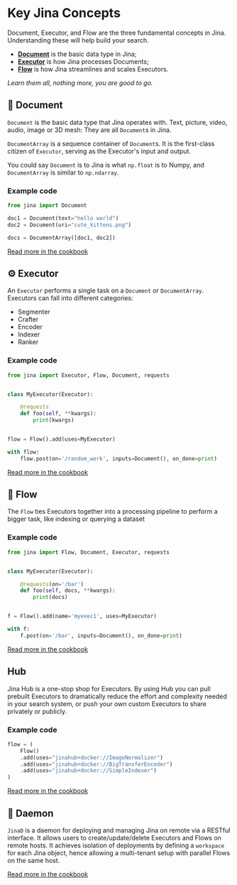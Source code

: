 # Key Jina Concepts

Document, Executor, and Flow are the three fundamental concepts in Jina. Understanding these will help build your search.

- [**Document**](Document.md) is the basic data type in Jina;
- [**Executor**](Executor.md) is how Jina processes Documents;
- [**Flow**](Flow.md) is how Jina streamlines and scales Executors.

*Learn them all, nothing more, you are good to go.*

## 📄 Document

`Document` is the basic data type that Jina operates with. Text, picture, video, audio, image or 3D mesh: They are
all `Document`s in Jina.

`DocumentArray` is a sequence container of `Document`s. It is the first-class citizen of `Executor`, serving as the
Executor's input and output.

You could say `Document` is to Jina is what `np.float` is to Numpy, and `DocumentArray` is similar to `np.ndarray`.

### Example code

```python
from jina import Document

doc1 = Document(text="hello world")
doc2 = Document(uri="cute_kittens.png")

docs = DocumentArray([doc1, doc2])
```

[Read more in the cookbook](cookbooks/Document)

## ⚙️ Executor

An `Executor` performs a single task on a `Document` or `DocumentArray`. Executors can fall into different categories:

- Segmenter
- Crafter
- Encoder
- Indexer
- Ranker

### Example code

```python
from jina import Executor, Flow, Document, requests


class MyExecutor(Executor):

    @requests
    def foo(self, **kwargs):
        print(kwargs)


flow = Flow().add(uses=MyExecutor)

with flow:
    flow.post(on='/random_work', inputs=Document(), on_done=print)
```

[Read more in the cookbook](cookbooks/Executor)

## 🔀 Flow

The `Flow` ties Executors together into a processing pipeline to perform a bigger task, like indexing or querying a dataset

### Example code

```python
from jina import Flow, Document, Executor, requests


class MyExecutor(Executor):

    @requests(on='/bar')
    def foo(self, docs, **kwargs):
        print(docs)


f = Flow().add(name='myexec1', uses=MyExecutor)

with f:
    f.post(on='/bar', inputs=Document(), on_done=print)
```

[Read more in the cookbook](cookbooks/Flow)

## Hub

Jina Hub is a one-stop shop for Executors. By using Hub you can pull prebuilt Executors to dramatically reduce the effort and complexity needed in your search system, or push your own custom Executors to share privately or publicly.

### Example code

```python
flow = (
    Flow()
    .add(uses="jinahub+docker://ImageNormalizer")
    .add(uses="jinahub+docker://BigTransferEncoder")
    .add(uses="jinahub+docker://SimpleIndexer")
)
```

[Read more in the cookbook](cookbooks/Hub)

## 👹 Daemon

`JinaD` is a daemon for deploying and managing Jina on remote via a
RESTful interface. It allows users to create/update/delete Executors and Flows on remote hosts. It achieves isolation of
deployments by defining a `workspace` for each Jina object, hence allowing a multi-tenant setup with parallel Flows on
the same host.

[Read more in the cookbook](cookbooks/Daemon)
